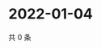 # 2022-01-04

共 0 条

<!-- BEGIN WEIBO -->
<!-- 最后更新时间 Tue Jan 04 2022 20:19:26 GMT+0800 (China Standard Time) -->

<!-- END WEIBO -->
